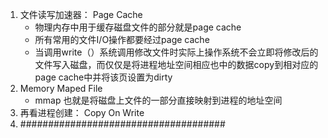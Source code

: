 1. 文件读写加速器： Page Cache
    - 物理内存中用于缓存磁盘文件的部分就是page cache
    - 所有常用的文件I/O操作都要经过page cache
    - 当调用write（）系统调用修改文件时实际上操作系统不会立即将修改后的文件写入磁盘，而仅仅是将进程地址空间相应也中的数据copy到相对应的page cache中并将该页设置为dirty
2. Memory Maped File
    - mmap 也就是将磁盘上文件的一部分直接映射到进程的地址空间
3. 再看进程创建： Copy On Write
4. #####################################




